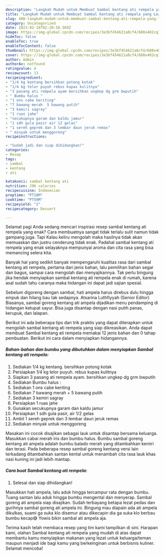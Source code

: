 ```yaml
---
description: "Langkah Mudah untuk Membuat Sambal kentang ati rempela yang Lezat"
title: "Langkah Mudah untuk Membuat Sambal kentang ati rempela yang Lezat"
slug: 408-langkah-mudah-untuk-membuat-sambal-kentang-ati-rempela-yang-lezat
category: Uncategorized
date: 2023-02-16T02:20:58.569Z
image: https://img-global.cpcdn.com/recipes/3e3bf454621a0cf4/680x482cq70/sambal-kentang-ati-rempela-foto-resep-utama.jpg
hideToc: false
enableToc: true
enableTocContent: false
thumbnail: https://img-global.cpcdn.com/recipes/3e3bf454621a0cf4/680x482cq70/sambal-kentang-ati-rempela-foto-resep-utama.jpg
cover: https://img-global.cpcdn.com/recipes/3e3bf454621a0cf4/680x482cq70/sambal-kentang-ati-rempela-foto-resep-utama.jpg
author: Admin
authorAv: notfound
ratingvalue: 4
reviewcount: 13
recipeingredient:
- "1/4 kg kentang bersihkan potong kotak"
- "1/4 kg telor puyuh rebus kupas kulitnya"
- "3 pasang ati rempela ayam bersihkan ungkep dg grm bwputih"
- " Bumbu halus "
- "1 ons cabe keriting"
- "7 bawang merah  5 bawang putih"
- "3 kemiri sagray"
- "1 ruas jahe"
- "secukupnya garam dan kaldu jamur"
- "1 sdh gula pasir air 12 gelas"
- "1 sereh geprek dan 3 lembar daun jeruk remas"
- " minyak untuk menggoreng"
recipeinstructions:

- "Sudah jadi dan siap dihidangkan!"
categories:
- Resep
tags:
- sambal
- kentang
- ati

katakunci: sambal kentang ati 
nutrition: 296 calories
recipecuisine: Indonesian
preptime: "PT18M"
cooktime: "PT59M"
recipeyield: "2"
recipecategory: Dessert

---
```



Selamat pagi Anda sedang mencari inspirasi resep sambal kentang ati rempela yang enak? Cara membuatnya sangat tidak terlalu sulit namun tidak gampang juga. Tapi Kalau keliru mengolah maka hasilnya tidak akan memuaskan dan justru cenderung tidak enak. Padahal sambal kentang ati rempela yang enak selayaknya mempunyai aroma dan cita rasa yang bisa memancing selera kita.


Banyak hal yang sedikit banyak mempengaruhi kualitas rasa dari sambal kentang ati rempela, pertama dari jenis bahan, lalu pemilihan bahan segar dan bagus, sampai cara mengolah dan menyajikannya. Tak perlu bingung jika hendak menyiapkan sambal kentang ati rempela enak di rumah, karena asal sudah tahu caranya maka hidangan ini dapat jadi sajian spesial.

Sebelum digoreng dengan sambal, hati ampela harus direbus dulu hingga empuk dan hilang bau tak sedapnya. Atsarina Luthfiyyah (Senior Editor) Biasanya, sambal goreng kentang ati ampela dijadikan menu pendamping di hidangan ketupat sayur. Bisa juga disantap dengan nasi putih panas, kerupuk, dan lalapan.


Berikut ini ada beberapa tips dan trik praktis yang dapat diterapkan untuk mengolah sambal kentang ati rempela yang siap dikreasikan. Anda dapat membuat Sambal kentang ati rempela memakai 12 jenis bahan dan 0 tahap pembuatan. Berikut ini cara dalam menyiapkan hidangannya.

<!--inarticleads1-->

##### Bahan-bahan dan bumbu yang dibutuhkan dalam menyiapkan Sambal kentang ati rempela:

1. Sediakan 1/4 kg kentang. bersihkan potong kotak
1. Persiapkan 1/4 kg telor puyuh. rebus kupas kulitnya
1. Siapkan 3 pasang ati rempela ayam. bersihkan ungkep dg grm bwputih
1. Sediakan  Bumbu halus :
1. Sediakan 1 ons cabe keriting
1. Sediakan 7 bawang merah + 5 bawang putih
1. Sediakan 3 kemiri sagray
1. Persiapkan 1 ruas jahe
1. Gunakan secukupnya garam dan kaldu jamur
1. Persiapkan 1 sdh gula pasir, air 1/2 gelas
1. Ambil 1 sereh geprek dan 3 lembar daun jeruk remas
1. Sediakan  minyak untuk menggoreng


Masakan ini cocok disajikan sebagai lauk untuk disantap bersama keluarga. Masukkan cabai merah iris dan bumbu halus. Bumbu sambal goreng kentang ati ampela adalah bumbu balado merah yang ditambahkan kemiri dan terasi. Pada beberapa resep sambal goreng kentang versi lain terkadang ditambahkan santan kental untuk menambah cita rasa lauk khas nasi kuning ini jadi lebih mantap. 

<!--inarticleads2-->

##### Cara buat Sambal kentang ati rempela:


1. Selesai dan siap dihidangkan!

Masukkan hati ampela, lalu aduk hingga tercampur rata dengan bumbu. Tuang santan lalu aduk hingga bumbu mengental dan menyerap. Sambal goreng ati ampela siap disajikan. Sudah terbayang betapa lezat pedas dan gurihnya sambal goreng ati ampela ini. Bingung mau diapain ada ati ampela dikulkas, suami ga suka klo disemur atau dikecapin dia ga suka klo berbau bumbu kecap😅 Yowis bikin sambal ati ampela aja. 

Terima kasih telah membaca resep yang tim kami tampilkan di sini. Harapan kami, olahan Sambal kentang ati rempela yang mudah di atas dapat membantu kamu menyiapkan makanan yang lezat untuk keluarga/teman maupun menjadi ide bagi kamu yang berkeinginan untuk berbisnis kuliner. Selamat mencoba!
